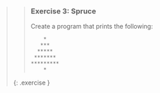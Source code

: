 >>### Exercise 3: Spruce
>>
>>Create a program that prints the following:
>>
>>```output
>>     *
>>    ***
>>   *****
>>  *******
>> *********
>>     *
>>```
>{: .exercise }